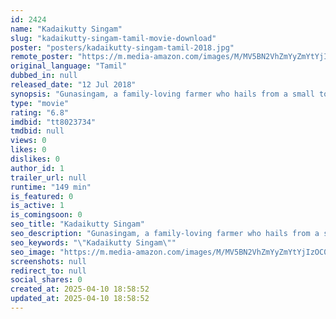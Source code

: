 ```yaml
---
id: 2424
name: "Kadaikutty Singam"
slug: "kadaikutty-singam-tamil-movie-download"
poster: "posters/kadaikutty-singam-tamil-2018.jpg"
remote_poster: "https://m.media-amazon.com/images/M/MV5BN2VhZmYyZmYtYjIzOC00ZDZlLWI0NmQtZjQ4MGE5OGMxMjBmXkEyXkFqcGc@._V1_SX300.jpg"
original_language: "Tamil"
dubbed_in: null
released_date: "12 Jul 2018"
synopsis: "Gunasingam, a family-loving farmer who hails from a small town, tries his best to keep his big family united despite him being misunderstood by many."
type: "movie"
rating: "6.8"
imdbid: "tt8023734"
tmdbid: null
views: 0
likes: 0
dislikes: 0
author_id: 1
trailer_url: null
runtime: "149 min"
is_featured: 0
is_active: 1
is_comingsoon: 0
seo_title: "Kadaikutty Singam"
seo_description: "Gunasingam, a family-loving farmer who hails from a small town, tries his best to keep his big family united despite him being misunderstood by many."
seo_keywords: "\"Kadaikutty Singam\""
seo_image: "https://m.media-amazon.com/images/M/MV5BN2VhZmYyZmYtYjIzOC00ZDZlLWI0NmQtZjQ4MGE5OGMxMjBmXkEyXkFqcGc@._V1_SX300.jpg"
screenshots: null
redirect_to: null
social_shares: 0
created_at: 2025-04-10 18:58:52
updated_at: 2025-04-10 18:58:52
---
```


